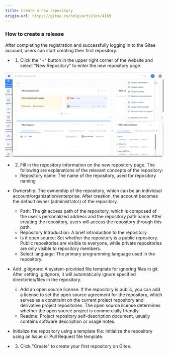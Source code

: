 ```yaml
---
title: Create a new repository
origin-url: https://gitee.ru/help/articles/4169
---
```


### How to create a release

After completing the registration and successfully logging in to the Gitee account, users can start creating their first repository.

 - 1. Click the "+" button in the upper right corner of the website and select "New Repository" to enter the new repository page.

![Image Description](../../../../../../assets/image139.png)

 - 2. Fill in the repository information on the new repository page. The following are explanations of the relevant concepts of the repository:
    - Repository name: The name of the repository, used for repository naming
 - Ownership: The ownership of the repository, which can be an individual account/organization/enterprise. After creation, the account becomes the default owner (administrator) of the repository.
    - Path: The git access path of the repository, which is composed of the user's personalized address and the repository path name. After creating the repository, users will access the repository through this path.
    - Repository Introduction: A brief introduction to the repository
    - Is it open source: Set whether the repository is a public repository. Public repositories are visible to everyone, while private repositories are only visible to repository members.
    - Select language: The primary programming language used in the repository.
- Add .gitignore: A system-provided file template for ignoring files in git. After setting .gitignore, it will automatically ignore specified directories/files in the repository.
    - Add an open source license: If the repository is public, you can add a license to set the open source agreement for the repository, which serves as a constraint on the current project repository and derivative project repositories. The open source license determines whether the open source project is commercially friendly.
    - Readme: Project repository self-description document, usually contains software description or usage notes.
- Initialize the repository using a template file: Initialize the repository using an Issue or Pull Request file template.

 - 3. Click "Create" to create your first repository on Gitee.
